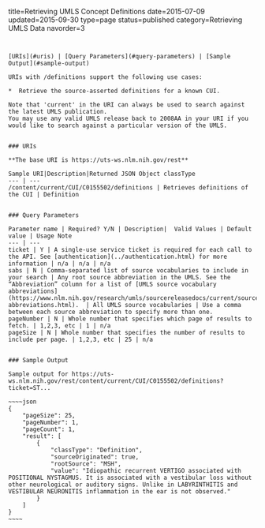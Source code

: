 title=Retrieving UMLS Concept Definitions
date=2015-07-09
updated=2015-09-30
type=page
status=published
category=Retrieving UMLS Data
navorder=3
~~~~~~


[URIs](#uris) | [Query Parameters](#query-parameters) | [Sample Output](#sample-output)

URIs with /definitions support the following use cases:

*  Retrieve the source-asserted definitions for a known CUI.

Note that 'current' in the URI can always be used to search against the latest UMLS publication.
You may use any valid UMLS release back to 2008AA in your URI if you would like to search against a particular version of the UMLS.


### URIs

**The base URI is https://uts-ws.nlm.nih.gov/rest**

Sample URI|Description|Returned JSON Object classType
--- | ---
/content/current/CUI/C0155502/definitions | Retrieves definitions of the CUI | Definition


### Query Parameters

Parameter name | Required? Y/N | Description|  Valid Values | Default value | Usage Note
--- | ---
ticket | Y | A single-use service ticket is required for each call to the API. See [authentication](../authentication.html) for more information | n/a | n/a | n/a
sabs | N | Comma-separated list of source vocabularies to include in your search | Any root source abbreviation in the UMLS. See the “Abbreviation” column for a list of [UMLS source vocabulary abbreviations](https://www.nlm.nih.gov/research/umls/sourcereleasedocs/current/source-abbreviations.html).  | All UMLS source vocabularies | Use a comma between each source abbreviation to specify more than one.
pageNumber | N | Whole number that specifies which page of results to fetch. | 1,2,3, etc | 1 | n/a
pageSize | N | Whole number that specifies the number of results to include per page. | 1,2,3, etc | 25 | n/a


### Sample Output

Sample output for https://uts-ws.nlm.nih.gov/rest/content/current/CUI/C0155502/definitions?ticket=ST...

~~~~json
{
    "pageSize": 25,
    "pageNumber": 1,
    "pageCount": 1,
    "result": [
        {
            "classType": "Definition",
            "sourceOriginated": true,
            "rootSource": "MSH",
            "value": "Idiopathic recurrent VERTIGO associated with POSITIONAL NYSTAGMUS. It is associated with a vestibular loss without other neurological or auditory signs. Unlike in LABYRINTHITIS and VESTIBULAR NEURONITIS inflammation in the ear is not observed."
        }
    ]
}
~~~~

